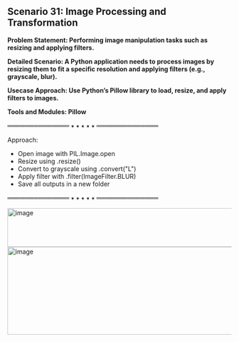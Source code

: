 ## Scenario 31: Image Processing and Transformation  
**Problem Statement: Performing image manipulation tasks such as resizing and applying filters.**  

**Detailed Scenario: A Python application needs to process images by resizing them to fit a specific resolution and applying filters (e.g., grayscale, blur).**  

**Usecase Approach: Use Python’s Pillow library to load, resize, and apply filters to images.**  

**Tools and Modules: Pillow**  

══════════════ ⭑ ⭑ ⭑ ⭑ ⭑ ══════════════  

Approach:  
- Open image with PIL.Image.open  
- Resize using .resize()  
- Convert to grayscale using .convert("L")  
- Apply filter with .filter(ImageFilter.BLUR)  
- Save all outputs in a new folder  



══════════════ ⭑ ⭑ ⭑ ⭑ ⭑ ══════════════

<img width="795" height="87" alt="image" src="https://github.com/user-attachments/assets/30bbfc3d-894d-44cf-a4fa-7173305dd8d9" />

<img width="550" height="197" alt="image" src="https://github.com/user-attachments/assets/4fec4361-7ad5-4467-8941-c7a1feca7b0d" />
